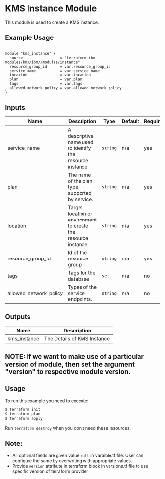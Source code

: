 # KMS Instance Module

This module is used to create a KMS instance.

## Example Usage
```

module "kms_instance" {
  source                 = "terraform-ibm-modules/kms/ibm//modules/instance"
  resource_group_id      = var.resource_group_id
  service_name           = var.service_name
  location               = var.location
  plan                   = var.plan
  tags                   = var.tags
  allowed_network_policy = var.allowed_network_policy
}

```

<!-- BEGINNING OF PRE-COMMIT-TERRAFORM DOCS HOOK -->
## Inputs

| Name                     | Description                                                    | Type   |Default  |Required |
|--------------------------|----------------------------------------------------------------|--------|---------|---------|
| service_name             | A descriptive name used to identify the resource instance      |`string`| n/a     | yes     |
| plan                     | The name of the plan type supported by service.                |`string`| n/a     | yes     |
| location                 | Target location or environment to create the resource instance |`string`| n/a     | yes     |
| resource_group_id        | Id of the resource group                                       |`string`| n/a     | yes     |
| tags                     | Tags for the database                                          |`set`   | n/a     | no      |
| allowed_network_policy   | Types of the service endpoints.                                |`string`| n/a     | no      |

## Outputs
| Name              | Description                      |
|-------------------|----------------------------------|
| kms_instance      | The Details of  KMS Instance.    |


<!-- END OF PRE-COMMIT-TERRAFORM DOCS HOOK -->


## NOTE: If we want to make use of a particular version of module, then set the argument "version" to respective module version.
## Usage

To run this example you need to execute:

```bash
$ terraform init
$ terraform plan 
$ terraform apply
```

Run `terraform destroy` when you don't need these resources.

 ## Note:
* All optional fields are given value `null` in varaible.tf file. User can configure the same by overwriting with appropriate values.
 * Provide `version` attribute in terraform block in versions.tf file to use specific version of terraform provider
